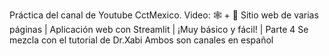Práctica del canal de Youtube CctMexico. Video: 🕸️ + 🐼 Sitio web de varias páginas | Aplicación web con Streamlit | ¡Muy básico y fácil! | Parte 4
Se mezcla con el tutorial de Dr.Xabi
Ambos son canales en español
